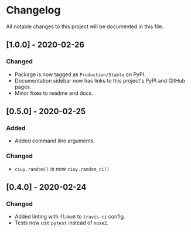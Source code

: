 # Changelog
All notable changes to this project will be documented in this file.

## [1.0.0] - 2020-02-26

### Changed

- Package is now tagged as `Production/Stable` on PyPI.
- Documentation sidebar now has links to this project's PyPI and GitHub pages.
- Minor fixes to readme and docs.

## [0.5.0] - 2020-02-25

### Added

- Added command line arguments.

### Changed

- `ciuy.random()` is now `ciuy.random_ci()`

## [0.4.0] - 2020-02-24

### Changed

- Added linting with `flake8` to `travis-ci` config.
- Tests now use `pytest` instead of `nose2`.
